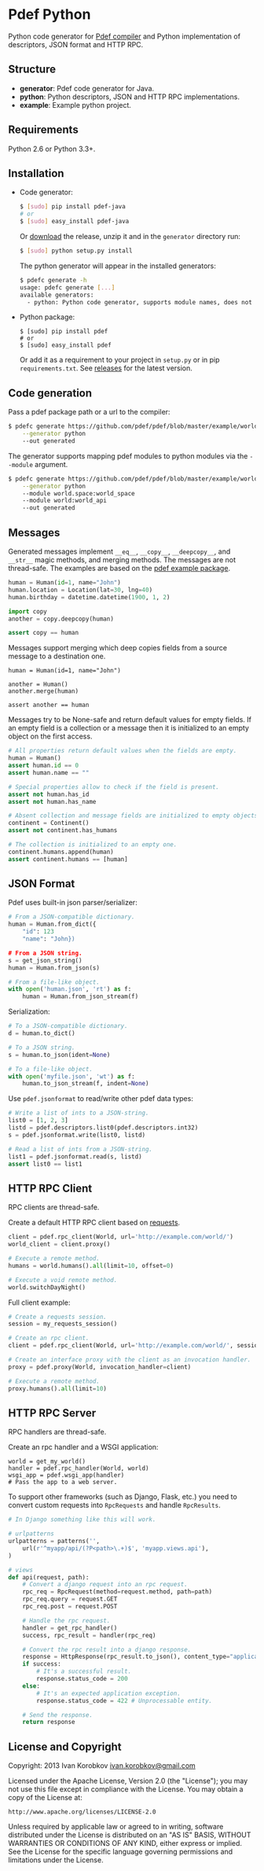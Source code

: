 Pdef Python
===========
Python code generator for [Pdef compiler](https://github.com/pdef/pdef)
and Python implementation of descriptors, JSON format and HTTP RPC.

Structure
---------
- **generator**: Pdef code generator for Java.
- **python**: Python descriptors, JSON and HTTP RPC implementations.
- **example**: Example python project.

Requirements
------------
Python 2.6 or Python 3.3+.


Installation
------------
- Code generator:
    ```bash
    $ [sudo] pip install pdef-java
    # or
    $ [sudo] easy_install pdef-java
    ```

    Or [download](https://github.com/pdef/pdef-python/releases) the release,
    unzip it and in the `generator` directory run:
    ```bash
    $ [sudo] python setup.py install
    ```

    The python generator will appear in the installed generators:
    ```bash
    $ pdefc generate -h
    usage: pdefc generate [...]
    available generators:
      - python: Python code generator, supports module names, does not support prefixes.
    ```

- Python package:
    ```
    $ [sudo] pip install pdef
    # or
    $ [sudo] easy_install pdef
    ```

    Or add it as a requirement to your project in `setup.py` or in pip `requirements.txt`.
    See [releases](https://github.com/pdef/pdef-python/releases) for the latest version.

Code generation
---------------
Pass a pdef package path or a url to the compiler:
```bash
$ pdefc generate https://github.com/pdef/pdef/blob/master/example/world.yaml \
    --generator python
    --out generated
```

The generator supports mapping pdef modules to python modules via the `--module` argument.
```bash
$ pdefc generate https://github.com/pdef/pdef/blob/master/example/world.yaml \
    --generator python
    --module world.space:world_space
    --module world:world_api
    --out generated
```

Messages
--------
Generated messages implement `__eq__`, `__copy__`, `__deepcopy__`, and `__str__` magic methods,
and merging methods. The messages are not thread-safe. The examples are based
on the [pdef example package](https://github.com/pdef/pdef/tree/master/example).

```python
human = Human(id=1, name="John")
human.location = Location(lat=30, lng=40)
human.birthday = datetime.datetime(1900, 1, 2)

import copy
another = copy.deepcopy(human)

assert copy == human
```

Messages support merging which deep copies fields from a source message to a destination one.
```
human = Human(id=1, name="John")

another = Human()
another.merge(human)

assert another == human
```

Messages try to be None-safe and return default values for empty fields.
If an empty field is a collection or a message then it is initialized to an empty
object on the first access.
```python
# All properties return default values when the fields are empty.
human = Human()
assert human.id == 0
assert human.name == ""

# Special properties allow to check if the field is present.
assert not human.has_id
assert not human.has_name

# Absent collection and message fields are initialized to empty objects on first access.
continent = Continent()
assert not continent.has_humans

# The collection is initialized to an empty one.
continent.humans.append(human)
assert continent.humans == [human]
```

JSON Format
-----------
Pdef uses built-in json parser/serializer:
```python
# From a JSON-compatible dictionary.
human = Human.from_dict({
    "id": 123
    "name": "John})

# From a JSON string.
s = get_json_string()
human = Human.from_json(s)

# From a file-like object.
with open('human.json', 'rt') as f:
    human = Human.from_json_stream(f)
```

Serialization:
```python
# To a JSON-compatible dictionary.
d = human.to_dict()

# To a JSON string.
s = human.to_json(ident=None)

# To a file-like object.
with open('myfile.json', 'wt') as f:
    human.to_json_stream(f, indent=None)
```

Use `pdef.jsonformat` to read/write other pdef data types:
```python
# Write a list of ints to a JSON-string.
list0 = [1, 2, 3]
listd = pdef.descriptors.list0(pdef.descriptors.int32)
s = pdef.jsonformat.write(list0, listd)

# Read a list of ints from a JSON-string.
list1 = pdef.jsonformat.read(s, listd)
assert list0 == list1
```


HTTP RPC Client
---------------
RPC clients are thread-safe.

Create a default HTTP RPC client based on [requests](http://www.python-requests.org/en/latest/).
```python
client = pdef.rpc_client(World, url='http://example.com/world/')
world_client = client.proxy()

# Execute a remote method.
humans = world.humans().all(limit=10, offset=0)

# Execute a void remote method.
world.switchDayNight()
```

Full client example:
```python
# Create a requests session.
session = my_requests_session()

# Create an rpc client.
client = pdef.rpc_client(World, url='http://example.com/world/', session=session)

# Create an interface proxy with the client as an invocation handler.
proxy = pdef.proxy(World, invocation_handler=client)

# Execute a remote method.
proxy.humans().all(limit=10)
```

HTTP RPC Server
---------------
RPC handlers are thread-safe.

Create an rpc handler and a WSGI application:
```
world = get_my_world()
handler = pdef.rpc_handler(World, world)
wsgi_app = pdef.wsgi_app(handler)
# Pass the app to a web server.
```

To support other frameworks (such as Django, Flask, etc.) you need to convert custom requests
into `RpcRequests` and handle `RpcResults`.
```python
# In Django something like this will work.

# urlpatterns
urlpatterns = patterns('',
    url(r'^myapp/api/(?P<path>\.+)$', 'myapp.views.api'),
)

# views
def api(request, path):
    # Convert a django request into an rpc request.
    rpc_req = RpcRequest(method=request.method, path=path)
    rpc_req.query = request.GET
    rpc_req.post = request.POST

    # Handle the rpc request.
    handler = get_rpc_handler()
    success, rpc_result = handler(rpc_req)

    # Convert the rpc result into a django response.
    response = HttpResponse(rpc_result.to_json(), content_type="application/json;charset=utf-8")
    if success:
        # It's a successful result.
        response.status_code = 200
    else:
        # It's an expected application exception.
        response.status_code = 422 # Unprocessable entity.

    # Send the response.
    return response
```

License and Copyright
---------------------
Copyright: 2013 Ivan Korobkov <ivan.korobkov@gmail.com>

Licensed under the Apache License, Version 2.0 (the "License");
you may not use this file except in compliance with the License.
You may obtain a copy of the License at:

    http://www.apache.org/licenses/LICENSE-2.0

Unless required by applicable law or agreed to in writing, software
distributed under the License is distributed on an "AS IS" BASIS,
WITHOUT WARRANTIES OR CONDITIONS OF ANY KIND, either express or implied.
See the License for the specific language governing permissions and
limitations under the License.
